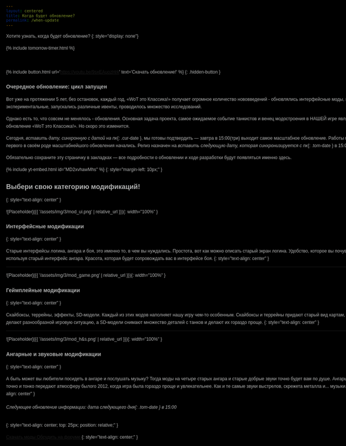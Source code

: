 ```yaml
---
layout: centered
title: Когда будет обновление?
permalink: /when-update
---
```

Хотите узнать, когда будет обновление?
{: style="display: none"}

{% include tomorrow-timer.html %}

<br>

{% include button.html url='https://youtu.be/9sxEAuozHrk' text='Скачать обновление!' %}
{: .hidden-button }

### Очередное обновление: цикл запущен

Вот уже на протяжении 5 лет, без остановок, каждый год, «WoT это Классика!» получает огромное количество нововведений - обновлялись интерфейсные моды, вводились экспериментальные, запускались различные ивенты, проводилось множество исследований.

Однако есть то, что совсем не менялось - обновления. Основная задача проекта, самое ожидаемое событие танкистов и венец модостроения в НАШЕЙ игре является обновление «WoT это Классика!». Но скоро это изменится.

Сегодня, *вставить дату, синхронную с датой на пк*{: .cur-date }, мы готовы подтвердить — завтра в 15:00(три) выходит самое масштабное обновление. Работы по созданию первого в своём роде масштабнейшого обновления начались. Релиз назначен на *вставить следующую дату, которая синхронизируется с пк*{: .tom-date } в 15:00.

Обязательно сохраните эту страничку в закладках — все подробности о обновлении и ходе разработки будут появляться именно здесь.

{% include yt-embed.html id="MD2xvhawMhs" %}
{: style="margin-left: 10px;" }

## Выбери свою категорию модификаций!
{: style="text-align: center" }

![Placeholder]({{ '/assets/img/3/mod_ui.png' | relative_url }}){: width="100%" }

### Интерфейсные модификации
{: style="text-align: center" }

Старые интерфейсы логина, ангара и боя, это именно то, в чем вы нуждались. Простота, вот как можно описать старый экран логина. Удобство, которое вы почувствуете используя старый интерфейс ангара. Красота, которая будет сопровождать вас в интерфейсе боя.
{: style="text-align: center" }

---

![Placeholder]({{ '/assets/img/3/mod_game.png' | relative_url }}){: width="100%" }

### Геймплейные модификации
{: style="text-align: center" }

Скайбоксы, террейны, эффекты, SD-модели. Каждый из этих модов наполняет нашу игру чем-то особенным. Скайбоксы и террейны придают старый вид картам, эффекты делают разнообразной игровую ситуацию, а SD-модели снимают множество деталей с танков и делают их гораздо проще.
{: style="text-align: center" }

---

![Placeholder]({{ '/assets/img/3/mod_h&s.png' | relative_url }}){: width="100%" }

### Ангарные и звуковые модификации
{: style="text-align: center" }

А быть может вы любители посидеть в ангаре и послушать музыку? Тогда моды на четыре старых ангара и старые добрые звуки точно будет вам по душе. Ангары версии 0.8.2 точно и тонко передают атмосферу былого 2012, когда игра была гораздо проще и увлекательнее. Как и те самые звуки выстрелов, скрежета металла и... музыки.
{: style="text-align: center" }

###### Следующее обновление информации: *дата следующего дня*{: .tom-date } в 15:00
{: style="text-align: center; top: 25px; position: relative;" }

<a class="orange-button" href="/mods/download">
    <span class="big-orange-button">
        <span class="big-orange-button-right">Скачать моды</span>
    </span>
</a>
<a class="orange-button" href="https://koreanrandom.com/forum/topic/65511-%C2%ABwot-%D1%8D%D1%82%D0%BE-%D0%BA%D0%BB%D0%B0%D1%81%D1%81%D0%B8%D0%BA%D0%B0%C2%BB-%D0%BB%D0%B0%D0%BC%D0%BF%D0%BE%D0%B2%D1%8B%D0%B9-world-of-tanks/">
    <span class="big-orange-button">
        <span class="big-orange-button-right">Обсудить на форуме</span>
    </span>
</a>
{: style="text-align: center;" }

<style>
  body {
    color: #b1b2b2;
    font: 12px / 20px Arial, "Helvetica CY", Helvetica, sans-serif;
    background: url(/assets/img/back_upd.png) top no-repeat, url(/assets/img/sparkles.png) 50% 0 #000000;
    min-width: 1000px;
  }
  .hidden-button {
    display: none;
  }
  .content-wrapper {
    width: 955px;
    margin: 0 auto;
    position: relative;
    display: none;
  }
  .content {
    clear: both;
    margin: 0px auto;
    padding: 0;
    position: relative;
    width: 715px;
}
</style>
